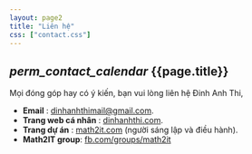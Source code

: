 ```yaml
---
layout: page2
title: "Liên hệ"
css: ["contact.css"]
---
```


<div id="page-info">
  <h2><i class="material-icons font-inherit mat-icon">perm_contact_calendar</i> {{page.title}}</h2>
</div>

Mọi đóng góp hay có ý kiến, bạn vui lòng liên hệ Đinh Anh Thi,

- **Email** : [dinhanhthimail@gmail.com](mailto:dinhanhthimail@gmail.com). 
- **Trang web cá nhân** : [dinhanhthi.com](http://dinhanhthi.com).
- **Trang dự án** : [math2it.com](http://math2it.com) (người sáng lập và điều hành).
- **Math2IT group**: [fb.com/groups/math2it](https://fb.com/groups/math2it)
